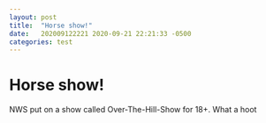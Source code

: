 ```yaml
---
layout: post
title:  "Horse show!"
date:   202009122221 2020-09-21 22:21:33 -0500
categories: test
---
```

# Horse show!
NWS put on a show called Over-The-Hill-Show for 18+. What a hoot